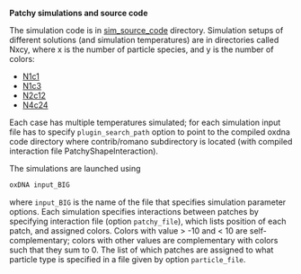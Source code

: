 **Patchy simulations and source code**

The simulation code is in [sim_source_code](sim_source_code/) directory.
Simulation setups of different solutions (and simulation temperatures) are in directories called Nxcy, where x is the number of particle species, and y is the number of colors:

* [N1c1](N1c1/)
* [N1c3](N1c3/)
* [N2c12](N2c12/)
* [N4c24](N4c24/)

Each case has multiple temperatures simulated; for each simulation input file has to specify `plugin_search_path` option to point to 
the compiled oxdna code directory where contrib/romano subdirectory is located (with compiled interaction file PatchyShapeInteraction). 

The simulations are launched using 

```bash
oxDNA input_BIG
```

where `input_BIG` is the name of the file that specifies simulation parameter options.
Each simulation specifies interactions between patches by specifying interaction file (option `patchy_file`),
which lists position of each patch, and assigned colors. Colors with value > -10  and  < 10 are self-complementary; 
colors with other values are complementary with colors such that they sum to 0. The list of which patches are assigned to
what particle type is specified in a file given by option `particle_file`.



